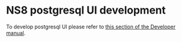 # NS8 postgresql UI development

To develop postgresql UI please refer to [this section of the Developer manual](https://nethserver.github.io/ns8-core/ui/modules/#module-ui-development).
